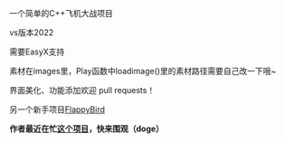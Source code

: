 一个简单的C++飞机大战项目

vs版本2022

需要EasyX支持

素材在images里，Play函数中loadimage()里的素材路径需要自己改一下哦~

界面美化、功能添加欢迎 pull requests！

另一个新手项目[FlappyBird](https://github.com/SCTOSOP/FlappyBird_BC)

**作者最近在忙[这个项目](https://github.com/SCTOSOP/MaL_new)，快来围观（doge）**

